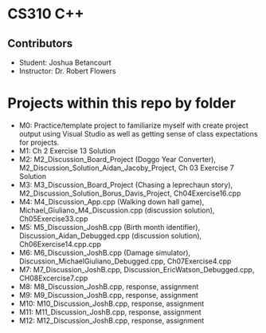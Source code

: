 # CS310 C++

## Contributors
- Student: Joshua Betancourt
- Instructor: Dr. Robert Flowers


# Projects within this repo by folder
- M0: Practice/template project to familiarize myself with create project output using Visual Studio as well as getting sense of class expectations for projects.
- M1: Ch 2 Exercise 13 Solution
- M2: M2_Discussion_Board_Project (Doggo Year Converter), M2_Discussion_Solution_Aidan_Jacoby_Project, Ch 03 Exercise 7 Solution
- M3: M3_Discussion_Board_Project (Chasing a leprechaun story), M2_Discussion_Solution_Borus_Davis_Project, Ch04Exercise16.cpp
- M4: M4_Discussion_App.cpp (Walking down hall game), Michael_Giuliano_M4_Discussion.cpp (discussion solution), Ch05Exercise33.cpp
- M5: M5_Discussion_JoshB.cpp (Birth month identifier), Discussion_Aidan_Debugged.cpp (discussion solution), Ch06Exercise14.cpp.cpp 
- M6: M6_Discussion_JoshB.cpp (Damage simulator), Discussion_MichaelGiuliano_Debugged.cpp, Ch07Exercise4.cpp
- M7: M7_Discussion_JoshB.cpp, Discussion_EricWatson_Debugged.cpp, CH08Excercise7.cpp
- M8: M8_Discussion_JoshB.cpp, response, assignment
- M9: M9_Discussion_JoshB.cpp, response, assignment
- M10: M10_Discussion_JoshB.cpp, response, assignment
- M11: M11_Discussion_JoshB.cpp, response, assignment
- M12: M12_Discussion_JoshB.cpp, response, assignment